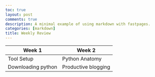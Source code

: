 ```yaml
---
toc: true
layout: post
comments: true
description: A minimal example of using markdown with fastpages.
categories: [markdown]
title: Weekly Review
---
```


| Week 1  | Week 2 |
| ------------- | ------------- |
| Tool Setup  | Python Anatomy  |
| Downloading python  | Productive blogging  |
